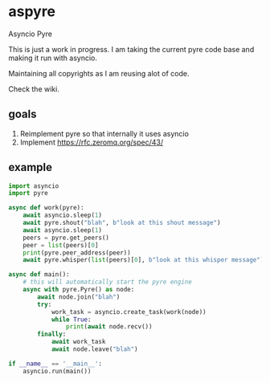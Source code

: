 # aspyre
Asyncio Pyre

This is just a work in progress.
I am taking the current pyre code base and making it run with asyncio.

Maintaining all copyrights as I am reusing alot of code.

Check the wiki.

## goals

1. Reimplement pyre so that internally it uses asyncio
2. Implement https://rfc.zeromq.org/spec/43/

## example

```python
import asyncio
import pyre

async def work(pyre):
    await asyncio.sleep(1)
    await pyre.shout("blah", b"look at this shout message")
    await asyncio.sleep(1)
    peers = pyre.get_peers()
    peer = list(peers)[0]
    print(pyre.peer_address(peer))
    await pyre.whisper(list(peers)[0], b"look at this whisper message")

async def main():
    # this will automatically start the pyre engine
    async with pyre.Pyre() as node:               
        await node.join("blah")
        try:
            work_task = asyncio.create_task(work(node))
            while True:
                print(await node.recv())
        finally:
            await work_task
            await node.leave("blah")

if __name__ == '__main__':
    asyncio.run(main())
```